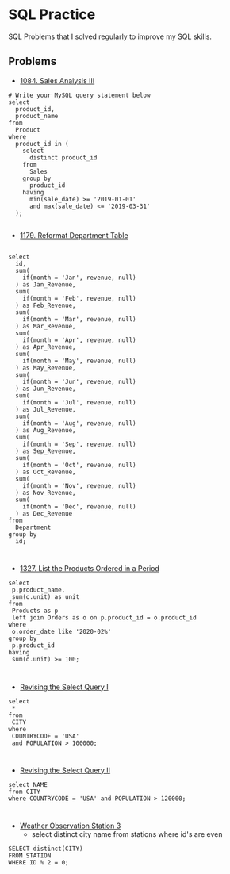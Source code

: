 # SQL Practice

SQL Problems that I solved regularly to improve my SQL skills.


## Problems
- [1084. Sales Analysis III](https://leetcode.com/problems/sales-analysis-iii/description/)

```
# Write your MySQL query statement below
select 
  product_id, 
  product_name 
from 
  Product 
where 
  product_id in (
    select 
      distinct product_id 
    from 
      Sales 
    group by 
      product_id 
    having 
      min(sale_date) >= '2019-01-01' 
      and max(sale_date) <= '2019-03-31'
  );

```

##
- [1179. Reformat Department Table](https://leetcode.com/problems/list-the-products-ordered-in-a-period/description/)

```

select 
  id, 
  sum(
    if(month = 'Jan', revenue, null)
  ) as Jan_Revenue, 
  sum(
    if(month = 'Feb', revenue, null)
  ) as Feb_Revenue, 
  sum(
    if(month = 'Mar', revenue, null)
  ) as Mar_Revenue, 
  sum(
    if(month = 'Apr', revenue, null)
  ) as Apr_Revenue, 
  sum(
    if(month = 'May', revenue, null)
  ) as May_Revenue, 
  sum(
    if(month = 'Jun', revenue, null)
  ) as Jun_Revenue, 
  sum(
    if(month = 'Jul', revenue, null)
  ) as Jul_Revenue, 
  sum(
    if(month = 'Aug', revenue, null)
  ) as Aug_Revenue, 
  sum(
    if(month = 'Sep', revenue, null)
  ) as Sep_Revenue, 
  sum(
    if(month = 'Oct', revenue, null)
  ) as Oct_Revenue, 
  sum(
    if(month = 'Nov', revenue, null)
  ) as Nov_Revenue, 
  sum(
    if(month = 'Dec', revenue, null)
  ) as Dec_Revenue 
from 
  Department 
group by 
  id;
```
#
- [1327. List the Products Ordered in a Period](https://awesomeopensource.com/project/elangosundar/awesome-README-templates)

 ```
 select 
  p.product_name, 
  sum(o.unit) as unit 
from 
  Products as p 
  left join Orders as o on p.product_id = o.product_id 
where 
  o.order_date like '2020-02%' 
group by 
  p.product_id 
having 
  sum(o.unit) >= 100;
 ```

#
 - [Revising the Select Query I](https://www.hackerrank.com/challenges/revising-the-select-query/problem)

 ```
 select 
  * 
from 
  CITY 
where 
  COUNTRYCODE = 'USA' 
  and POPULATION > 100000;
 ```

 #
 - [Revising the Select Query II](https://www.hackerrank.com/challenges/revising-the-select-query-2/problem)

```
select NAME
from CITY
where COUNTRYCODE = 'USA' and POPULATION > 120000;
```
#
- [Weather Observation Station 3](https://www.hackerrank.com/challenges/weather-observation-station-3/)
  - select distinct city name from stations where id's are even
```
SELECT distinct(CITY) 
FROM STATION
WHERE ID % 2 = 0;
```
#

<!-- template -->
<!-- 

- [Awesome Readme Templates](https://awesomeopensource.com/project/elangosundar/awesome-README-templates)

```

```
#
-->
 

